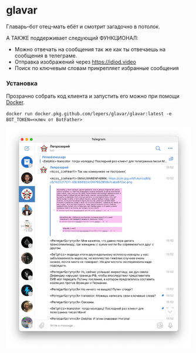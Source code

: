 # glavar
Главарь–бот отец–мать ебёт и смотрит загадочно в потолок.

А ТАКЖЕ поддерживает следующий ФУНКЦИОНАЛ:

- Можно отвечать на сообщения так же как ты отвечаешь на сообщения в телеграме.
- Отправка изображений через https://idiod.video
- Поиск по ключевым словам прикрепляет избранные сообщения

### Установка
Прозрачно собрать код клиента и запустить его можно при помощи [Docker](https://www.docker.com/).
```
docker run docker.pkg.github.com/lepers/glavar/glavar:latest -e BOT_TOKEN=<ключ от BotFather>
```

![](sample.png)
